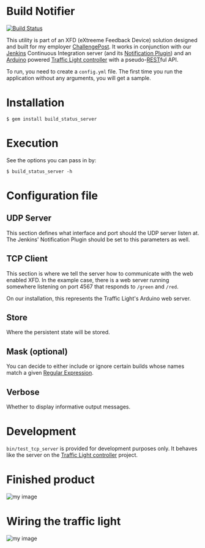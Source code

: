 # Build Notifier
[![Build Status](https://secure.travis-ci.org/jcmuller/build_status_server.png?branch=master)](http://travis-ci.org/jcmuller/build_status_server)

This utility is part of an XFD (eXtreeme Feedback Device) solution designed and
built for my employer [ChallengePost](http://challengepost.com). It works in
conjunction with our [Jenkins](http://jenkins-ci.org) Continuous Integration
server (and its
[Notification Plugin](https://wiki.jenkins-ci.org/display/JENKINS/Notification+Plugin))
and an [Arduino](http://arduino.cc) powered
[Traffic Light controller](https://github.com/jcmuller/TrafficLightController)
with a
pseudo-[REST](http://en.wikipedia.org/wiki/Representational_state_transfer)ful
API.

To run, you need to create a `config.yml` file. The first time you run the
application without any arguments, you will get a sample.

# Installation

    $ gem install build_status_server

# Execution

See the options you can pass in by:

    $ build_status_server -h

# Configuration file
## UDP Server
This section defines what interface and port should the UDP server listen at.
The Jenkins' Notification Plugin should be set to this parameters as well.

## TCP Client
This section is where we tell the server how to communicate with the web
enabled XFD. In the example case, there is a web server running somewhere
listening on port 4567 that responds to `/green` and `/red`.

On our installation, this represents the Traffic Light's Arduino web server.

## Store
Where the persistent state will be stored.

## Mask (optional)
You can decide to either include or ignore certain builds whose names match a
given [Regular Expression](http://en.wikipedia.org/wiki/Regular_expression).

## Verbose
Whether to display informative output messages.

# Development

`bin/test_tcp_server` is provided for development purposes only. It behaves
like the server on the
[Traffic Light controller](https://github.com/jcmuller/TrafficLightController)
project.

# Finished product
![my image](http://i.imgur.com/aK5rs.jpg)

# Wiring the traffic light
![my image](http://i.imgur.com/gUpWe.jpg)
